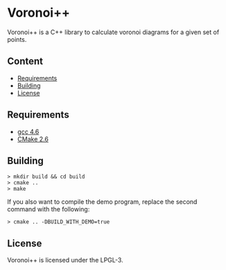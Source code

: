 Voronoi++
=======

Voronoi++ is a C++ library to calculate voronoi diagrams for a given set of points.

Content
------------

 * [Requirements](#requirements)
 * [Building](#building)
 * [License](#license)

Requirements
---------------------

 * [gcc 4.6](http://gcc.gnu.org/)
 * [CMake 2.6](http://www.cmake.org/)
 
Building
------------------------------------------

	> mkdir build && cd build
	> cmake ..
	> make

If you also want to compile the demo program, replace the second command with the following:

	> cmake .. -DBUILD_WITH_DEMO=true
    
License
-----------

Voronoi++ is licensed under the LPGL-3.